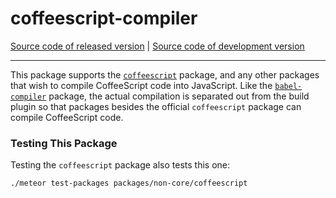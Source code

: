 # coffeescript-compiler
[Source code of released version](https://github.com/meteor/meteor/tree/master/packages/coffeescript-compiler) | [Source code of development version](https://github.com/meteor/meteor/tree/devel/packages/coffeescript-compiler)
***

This package supports the [`coffeescript`](../coffeescript/README.md) package,
and any other packages that wish to compile CoffeeScript code into JavaScript.
Like the [`babel-compiler`](../babel-compiler/README.md) package, the actual
compilation is separated out from the build plugin so that packages besides
the official `coffeescript` package can compile CoffeeScript code.

### Testing This Package

Testing the `coffeescript` package also tests this one:

```bash
./meteor test-packages packages/non-core/coffeescript
```
